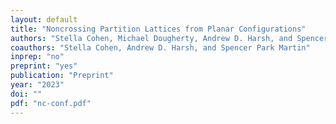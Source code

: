 ```yaml
---
layout: default
title: "Noncrossing Partition Lattices from Planar Configurations"
authors: "Stella Cohen, Michael Dougherty, Andrew D. Harsh, and Spencer Park Martin"
coauthors: "Stella Cohen, Andrew D. Harsh, and Spencer Park Martin"
inprep: "no"
preprint: "yes"
publication: "Preprint"
year: "2023"
doi: ""
pdf: "nc-conf.pdf"
---
```

